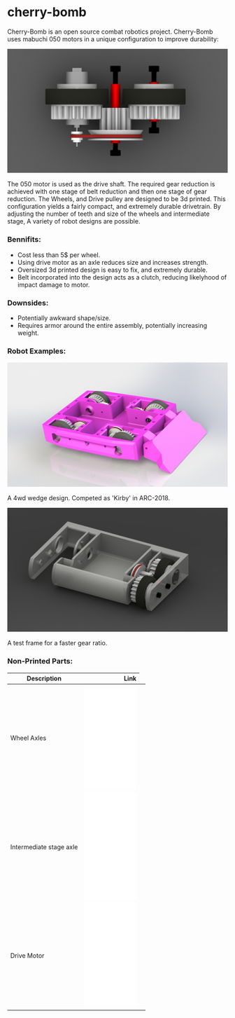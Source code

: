 # cherry-bomb

Cherry-Bomb is an open source combat robotics project.  Cherry-Bomb uses mabuchi 050 motors in a unique configuration to improve durability:

![050 motor used as drive shaft](doc/noFrame.JPG)

The 050 motor is used as the drive shaft.  The required gear reduction is achieved with one stage of belt reduction and then one stage of gear reduction.  The Wheels, and Drive pulley are designed to be 3d printed.  This configuration yields a fairly compact, and extremely durable drivetrain.  By adjusting the number of teeth and size of the wheels and intermediate stage, A variety of robot designs are possible.

### Bennifits:

* Cost less than 5$ per wheel.
* Using drive motor as an axle reduces size and increases strength.
* Oversized 3d printed design is easy to fix, and extremely durable.
* Belt incorporated into the design acts as a clutch, reducing likelyhood of impact damage to motor.

### Downsides:

* Potentially awkward shape/size.
* Requires armor around the entire assembly, potentially increasing weight.

### Robot Examples:

![4wd wedge design.  Competed as 'Kirby' in ARC-2018](doc/wedgeBot.JPG)

A 4wd wedge design.  Competed as 'Kirby' in ARC-2018.

![An example frame for testing the faster gear ratio](doc/example.JPG)

A test frame for a faster gear ratio.


### Non-Printed Parts:

| Description                         | Link  |
| ----------------------------------- | -----:|
| Wheel Axles                         | <iframe style="width:120px;height:240px;" marginwidth="0" marginheight="0" scrolling="no" frameborder="0" src="//ws-na.amazon-adsystem.com/widgets/q?ServiceVersion=20070822&OneJS=1&Operation=GetAdHtml&MarketPlace=US&source=ac&ref=tf_til&ad_type=product_link&tracking_id=isaakmalersgi-20&marketplace=amazon&region=US&placement=B01MTC40YU&asins=B01MTC40YU&linkId=f869ff44acb2edce01bae88c483af51e&show_border=false&link_opens_in_new_window=false&price_color=333333&title_color=0066C0&bg_color=FFFFFF">
    </iframe> |
| Intermediate stage axle             |  <iframe style="width:120px;height:240px;" marginwidth="0" marginheight="0" scrolling="no" frameborder="0" src="//ws-na.amazon-adsystem.com/widgets/q?ServiceVersion=20070822&OneJS=1&Operation=GetAdHtml&MarketPlace=US&source=ac&ref=tf_til&ad_type=product_link&tracking_id=isaakmalersgi-20&marketplace=amazon&region=US&placement=B01MYBB70W&asins=B01MYBB70W&linkId=4b28b40db72e02f9234cf27f8c71a4b9&show_border=false&link_opens_in_new_window=false&price_color=333333&title_color=0066c0&bg_color=ffffff">
    </iframe>   |
| Drive Motor                         |     <iframe style="width:120px;height:240px;" marginwidth="0" marginheight="0" scrolling="no" frameborder="0" src="//ws-na.amazon-adsystem.com/widgets/q?ServiceVersion=20070822&OneJS=1&Operation=GetAdHtml&MarketPlace=US&source=ac&ref=tf_til&ad_type=product_link&tracking_id=isaakmalersgi-20&marketplace=amazon&region=US&placement=B01N6P16Z3&asins=B01N6P16Z3&linkId=6e03c9a5f78e3085a1f5321343b7d75a&show_border=false&link_opens_in_new_window=false&price_color=333333&title_color=0066c0&bg_color=ffffff">
    </iframe>  |
